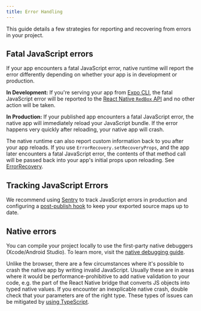 ```yaml
---
title: Error Handling
---
```


This guide details a few strategies for reporting and recovering from errors in your project.

## Fatal JavaScript errors

If your app encounters a fatal JavaScript error, native runtime will report the error differently depending on whether your app is in development or production.

**In Development:** If you're serving your app from [Expo CLI](/workflow/expo-cli#develop), the fatal JavaScript error will be reported to the [React Native `RedBox` API](https://reactnative.dev/docs/debugging.html#in-app-errors-and-warnings) and no other action will be taken.

**In Production:** If your published app encounters a fatal JavaScript error, the native app will immediately reload your JavaScript bundle. If the error happens very quickly after reloading, your native app will crash.

The native runtime can also report custom information back to you after your app reloads. If you use `ErrorRecovery.setRecoveryProps`, and the app later encounters a fatal JavaScript error, the contents of that method call will be passed back into your app's initial props upon reloading. See [ErrorRecovery](/versions/latest/sdk/error-recovery).

## Tracking JavaScript Errors

We recommend using [Sentry](/guides/using-sentry) to track JavaScript errors in production and configuring a [post-publish hook](/versions/latest/config/app/#postpublish) to keep your exported source maps up to date.

## Native errors

You can compile your project locally to use the first-party native debuggers (Xcode/Android Studio). To learn more, visit the [native debugging guide](/workflow/debugging#native-debugging).

Unlike the browser, there are a few circumstances where it's possible to crash the native app by writing invalid JavaScript. Usually these are in areas where it would be performance-prohibitive to add native validation to your code, e.g. the part of the React Native bridge that converts JS objects into typed native values. If you encounter an inexplicable native crash, double check that your parameters are of the right type. These types of issues can be mitigated by [using TypeScript](/guides/typescript).
